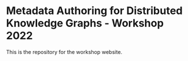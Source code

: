 Metadata Authoring for Distributed Knowledge Graphs - Workshop 2022
===================================================================

This is the repository for the workshop website.
